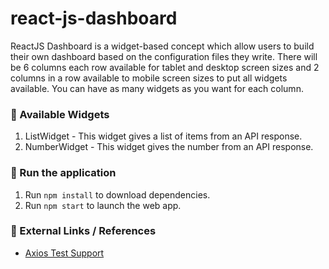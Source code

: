 # react-js-dashboard

ReactJS Dashboard is a widget-based concept which allow users to build their own dashboard based on the configuration files they write. There will be 6 columns each row available for tablet and desktop screen sizes and 2 columns in a row available to mobile screen sizes to put all widgets available. You can have as many widgets as you want for each column.

### 🍦 Available Widgets
1. ListWidget - This widget gives a list of items from an API response.
2. NumberWidget - This widget gives the number from an API response.

### 🏃 Run the application
1. Run `npm install` to download dependencies.
2. Run `npm start` to launch the web app.

### 🔗 External Links / References
- [Axios Test Support](https://github.com/axios/axios/issues/5101)
